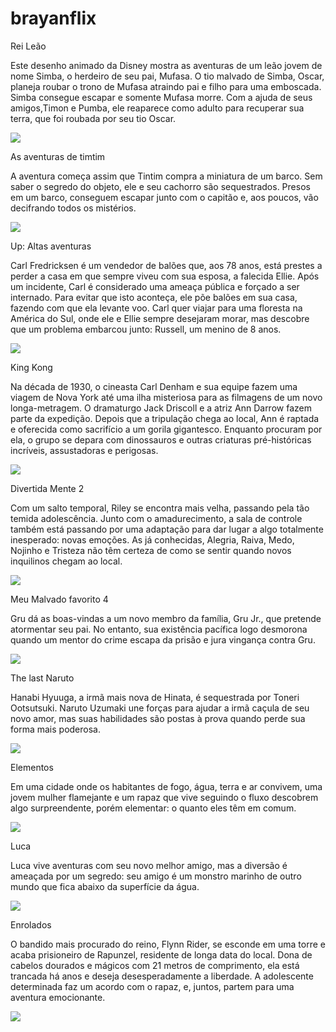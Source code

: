 # brayanflix

Rei Leão

Este desenho animado da Disney mostra as aventuras de um leão jovem de nome Simba, o herdeiro de seu pai, Mufasa. O tio malvado de Simba, Oscar, planeja roubar o trono de Mufasa atraindo pai e filho para uma emboscada. Simba consegue escapar e somente Mufasa morre. Com a ajuda de seus amigos,Timon e Pumba, ele reaparece como adulto para recuperar sua terra, que foi roubada por seu tio Oscar.

![](https://media1.tenor.com/m/MHPlRQ_8L8kAAAAd/lion-king-simba.gif)

As aventuras de timtim

A aventura começa assim que Tintim compra a miniatura de um barco. Sem saber o segredo do objeto, ele e seu cachorro são sequestrados. Presos em um barco, conseguem escapar junto com o capitão e, aos poucos, vão decifrando todos os mistérios.

![](https://media1.tenor.com/m/MmH2jQtSdpsAAAAd/tintin-snowy.gif)

Up: Altas aventuras

Carl Fredricksen é um vendedor de balões que, aos 78 anos, está prestes a perder a casa em que sempre viveu com sua esposa, a falecida Ellie. Após um incidente, Carl é considerado uma ameaça pública e forçado a ser internado. Para evitar que isto aconteça, ele põe balões em sua casa, fazendo com que ela levante voo. Carl quer viajar para uma floresta na América do Sul, onde ele e Ellie sempre desejaram morar, mas descobre que um problema embarcou junto: Russell, um menino de 8 anos.

![](https://media1.tenor.com/m/oprjf8AURqAAAAAd/love-up.gif)

King Kong

Na década de 1930, o cineasta Carl Denham e sua equipe fazem uma viagem de Nova York até uma ilha misteriosa para as filmagens de um novo longa-metragem. O dramaturgo Jack Driscoll e a atriz Ann Darrow fazem parte da expedição. Depois que a tripulação chega ao local, Ann é raptada e oferecida como sacrifício a um gorila gigantesco. Enquanto procuram por ela, o grupo se depara com dinossauros e outras criaturas pré-históricas incríveis, assustadoras e perigosas.

![](https://media1.tenor.com/m/I6kzs3MBsH0AAAAd/kong-godzilla-x-kong-the-new-empire.gif)

Divertida Mente 2

Com um salto temporal, Riley se encontra mais velha, passando pela tão temida adolescência. Junto com o amadurecimento, a sala de controle também está passando por uma adaptação para dar lugar a algo totalmente inesperado: novas emoções. As já conhecidas, Alegria, Raiva, Medo, Nojinho e Tristeza não têm certeza de como se sentir quando novos inquilinos chegam ao local.

![](https://media1.tenor.com/m/EUYpQAhQlX0AAAAd/push-the-button-joy.gif)

Meu Malvado favorito 4

Gru dá as boas-vindas a um novo membro da família, Gru Jr., que pretende atormentar seu pai. No entanto, sua existência pacífica logo desmorona quando um mentor do crime escapa da prisão e jura vingança contra Gru.

![](https://media1.tenor.com/m/2g0YJ8mg9U8AAAAd/double-life-gru.gif)

The last Naruto

Hanabi Hyuuga, a irmã mais nova de Hinata, é sequestrada por Toneri Ootsutsuki. Naruto Uzumaki une forças para ajudar a irmã caçula de seu novo amor, mas suas habilidades são postas à prova quando perde sua forma mais poderosa.

![](https://media1.tenor.com/m/P5p5I28VnzUAAAAC/my-team-naruto.gif)

Elementos


Em uma cidade onde os habitantes de fogo, água, terra e ar convivem, uma jovem mulher flamejante e um rapaz que vive seguindo o fluxo descobrem algo surpreendente, porém elementar: o quanto eles têm em comum.

![](https://media1.tenor.com/m/gCD7MTc354YAAAAC/want-to-have-a-taste-ember.gif)

Luca

Luca vive aventuras com seu novo melhor amigo, mas a diversão é ameaçada por um segredo: seu amigo é um monstro marinho de outro mundo que fica abaixo da superfície da água.

![](https://media1.tenor.com/m/_i3jO1fNhbYAAAAd/luca-pixar.gif)

Enrolados


O bandido mais procurado do reino, Flynn Rider, se esconde em uma torre e acaba prisioneiro de Rapunzel, residente de longa data do local. Dona de cabelos dourados e mágicos com 21 metros de comprimento, ela está trancada há anos e deseja desesperadamente a liberdade. A adolescente determinada faz um acordo com o rapaz, e, juntos, partem para uma aventura emocionante.

![](https://media1.tenor.com/m/vLEs74DuZSMAAAAd/disney-lanterns.gif)
